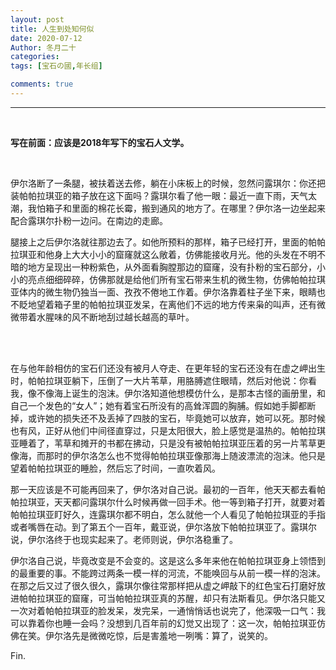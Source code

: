 ```yaml
---
layout: post
title: 人生到处知何似
date: 2020-07-12
Author: 冬月二十
categories: 
tags: [宝石の國,年长组]

comments: true
--- 
```


***
<br>

**写在前面：应该是2018年写下的宝石人文学。**

<br>

  伊尔洛断了一条腿，被扶着送去修，躺在小床板上的时候，忽然问露琪尔：你还把装帕帕拉琪亚的箱子放在这下面吗？露琪尔看了他一眼：最近一直下雨，天气太潮，我怕箱子和里面的棉花长霉，搬到通风的地方了。在哪里？伊尔洛一边坐起来配合露琪尔扑粉一边问。在南边的走廊。

  腿接上之后伊尔洛就往那边去了。如他所预料的那样，箱子已经打开，里面的帕帕拉琪亚和他身上大大小小的窟窿就这么敞着，仿佛能接收月光。他的头发在不明不暗的地方呈现出一种粉紫色，从外面看胸膛那边的窟窿，没有扑粉的宝石部分，小小的亮点细细碎碎，仿佛那就是给他们所有宝石带来生机的微生物，仿佛帕帕拉琪亚体内的微生物仍独当一面、孜孜不倦地工作着。伊尔洛靠着柱子坐下来，眼睛也不眨地望着箱子里的帕帕拉琪亚发呆，在离他们不远的地方传来枭的叫声，还有微微带着水腥味的风不断地刮过越长越高的草叶。

<br>

<br>

  在与他年龄相仿的宝石们还没有被月人夺走、在更年轻的宝石还没有在虚之岬出生时，帕帕拉琪亚躺下，压倒了一大片苇草，用胳膊遮住眼晴，然后对他说：你看我，像不像海上诞生的泡沫。伊尔洛知道他想模仿什么，是那本古怪的画册里，和自己一个发色的“女人”；她有着宝石所没有的高耸浑圆的胸脯。假如她手脚都断掉，或许她的损失还不及丢掉了四肢的宝石，毕竟她可以放弃，她可以死。那时候也有风，正好从他们中间径直穿过，只是太阳很大，脸上感觉是温热的。帕帕拉琪亚睡着了，苇草和摊开的书都在拂动，只是没有被帕帕拉琪亚压着的另一片苇草更像海，而那时的伊尔洛怎么也不觉得帕帕拉琪亚像那海上随波漂流的泡沫。他只是望着帕帕拉琪亚的睡脸，然后忘了时间，一直吹着风。

  那一天应该是不可能再回来了，伊尔洛对自己说。最初的一百年，他天天都去看帕帕拉琪亚，天天都问露琪尔什么时候再做一回手术。他一等到箱子打开，就要对着帕帕拉琪亚盯好久，连露琪尔都不明白，怎么就他一个人看见了帕帕拉琪亚的手指或者嘴唇在动。到了第五个一百年，戴亚说，伊尔洛放下帕帕拉琪亚了。露琪尔说，伊尔洛终于也现实起来了。老师则说，伊尔洛稳重了。

  伊尔洛自己说，毕竟改变是不会变的。这是这么多年来他在帕帕拉琪亚身上领悟到的最重要的事。不能跨过两条一模一样的河流，不能唤回与从前一模一样的泡沫。在那之后又过了很久很久，露琪尔像往常那样把从虚之岬敲下的红色宝石打磨好放进帕帕拉琪亚的窟窿，可当帕帕拉琪亚真的苏醒，却只有法斯看见。伊尔洛只能又一次对着帕帕拉琪亚的脸发呆，发完呆，一通悄悄话也说完了，他深吸一口气：我可以靠着你也睡一会吗？没想到几百年前的幻觉又出现了：这一次，帕帕拉琪亚仿佛在笑。伊尔洛先是微微吃惊，后是害羞地一咧嘴：算了，说笑的。
  
Fin.
